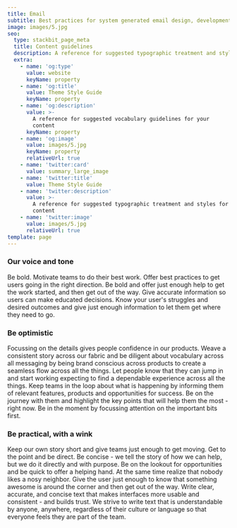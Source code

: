 ```yaml
---
title: Email
subtitle: Best practices for system generated email design, development and content.
image: images/5.jpg
seo:
  type: stackbit_page_meta
  title: Content guidelines
  description: A reference for suggested typographic treatment and styles for your content
  extra:
    - name: 'og:type'
      value: website
      keyName: property
    - name: 'og:title'
      value: Theme Style Guide
      keyName: property
    - name: 'og:description'
      value: >-
        A reference for suggested vocabulary guidelines for your
        content
      keyName: property
    - name: 'og:image'
      value: images/5.jpg
      keyName: property
      relativeUrl: true
    - name: 'twitter:card'
      value: summary_large_image
    - name: 'twitter:title'
      value: Theme Style Guide
    - name: 'twitter:description'
      value: >-
        A reference for suggested typographic treatment and styles for your
        content
    - name: 'twitter:image'
      value: images/5.jpg
      relativeUrl: true
template: page
---
```


### Our voice and tone
Be bold.
Motivate teams to do their best work. Offer best practices to get users going in the right direction. Be bold and offer just enough help to get the work started, and then get out of the way. Give accurate information so users can make educated decisions. Know your user's struggles and desired outcomes and give just enough information to let them get where they need to go.

### Be optimistic
Focussing on the details gives people confidence in our products. Weave a consistent story across our fabric and be diligent about vocabulary across all messaging by being brand conscious across products to create a seamless flow across all the things. Let people know that they can jump in and start working expecting to find a dependable experience across all the things. Keep teams in the loop about what is happening by informing them of relevant features, products and opportunities for success. Be on the journey with them and highlight the key points that will help them the most - right now. Be in the moment by focussing attention on the important bits first.

### Be practical, with a wink
Keep our own story short and give teams just enough to get moving. Get to the point and be direct. Be concise - we tell the story of how we can help, but we do it directly and with purpose. Be on the lookout for opportunities and be quick to offer a helping hand. At the same time realize that nobody likes a nosy neighbor. Give the user just enough to know that something awesome is around the corner and then get out of the way. Write clear, accurate, and concise text that makes interfaces more usable and consistent - and builds trust. We strive to write text that is understandable by anyone, anywhere, regardless of their culture or language so that everyone feels they are part of the team.